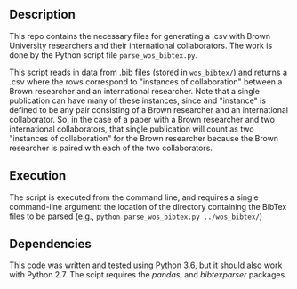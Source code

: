 ## Description
This repo contains the necessary files for generating a .csv with Brown University researchers and their international collaborators. The work is done by the Python script file `parse_wos_bibtex.py`.

This script reads in data from .bib files (stored in `wos_bibtex/`) and returns a .csv where the rows correspond to "instances of collaboration" between a Brown researcher and an international researcher. Note that a single publication can have many of these instances, since and "instance" is defined to be any pair consisting of a Brown researcher and an international collaborator. So, in the case of a paper with a Brown researcher and two international collaborators, that single publication will count as two "instances of collaboration" for the Brown researcher because the Brown researcher is paired with each of the two collaborators.

## Execution
The script is executed from the command line, and requires a single command-line argument: the location of the directory containing the BibTex files to be parsed (e.g., `python parse_wos_bibtex.py ../wos_bibtex/`)

## Dependencies
This code was written and tested using Python 3.6, but it should also work with Python 2.7. The scipt requires the _pandas_, and _bibtexparser_ packages.
